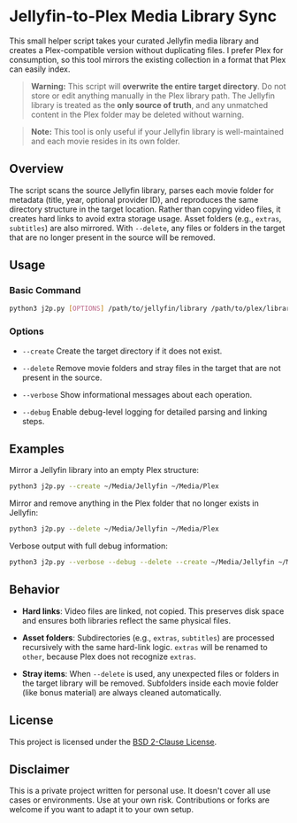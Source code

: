 # Jellyfin-to-Plex Media Library Sync

This small helper script takes your curated Jellyfin media library and creates a Plex-compatible version without duplicating files. I prefer Plex for consumption, so this tool mirrors the existing collection in a format that Plex can easily index.

> **Warning:** This script will **overwrite the entire target directory**. Do not store or edit anything manually in the Plex library path. The Jellyfin library is treated as the **only source of truth**, and any unmatched content in the Plex folder may be deleted without warning.

> **Note:** This tool is only useful if your Jellyfin library is well-maintained and each movie resides in its own folder.

## Overview

The script scans the source Jellyfin library, parses each movie folder for metadata (title, year, optional provider ID), and reproduces the same directory structure in the target location. Rather than copying video files, it creates hard links to avoid extra storage usage. Asset folders (e.g., `extras`, `subtitles`) are also mirrored. With `--delete`, any files or folders in the target that are no longer present in the source will be removed.

## Usage

### Basic Command

```bash
python3 j2p.py [OPTIONS] /path/to/jellyfin/library /path/to/plex/library
```

### Options

- `--create`
  Create the target directory if it does not exist.

- `--delete`
  Remove movie folders and stray files in the target that are not present in the source.

- `--verbose`
  Show informational messages about each operation.

- `--debug`
  Enable debug-level logging for detailed parsing and linking steps.

## Examples

Mirror a Jellyfin library into an empty Plex structure:

```bash
python3 j2p.py --create ~/Media/Jellyfin ~/Media/Plex
```

Mirror and remove anything in the Plex folder that no longer exists in Jellyfin:

```bash
python3 j2p.py --delete ~/Media/Jellyfin ~/Media/Plex
```

Verbose output with full debug information:

```bash
python3 j2p.py --verbose --debug --delete --create ~/Media/Jellyfin ~/Media/Plex
```

## Behavior

- **Hard links**: Video files are linked, not copied. This preserves disk space and ensures both libraries reflect the same physical files.

- **Asset folders**: Subdirectories (e.g., `extras`, `subtitles`) are processed recursively with the same hard-link logic. `extras` will be renamed to `other`, because Plex does not recognize `extras`.

- **Stray items**: When `--delete` is used, any unexpected files or folders in the target library will be removed. Subfolders inside each movie folder (like bonus material) are always cleaned automatically.

## License

This project is licensed under the [BSD 2-Clause License](./LICENSE).

## Disclaimer

This is a private project written for personal use. It doesn't cover all use cases or environments. Use at your own risk. Contributions or forks are welcome if you want to adapt it to your own setup.
